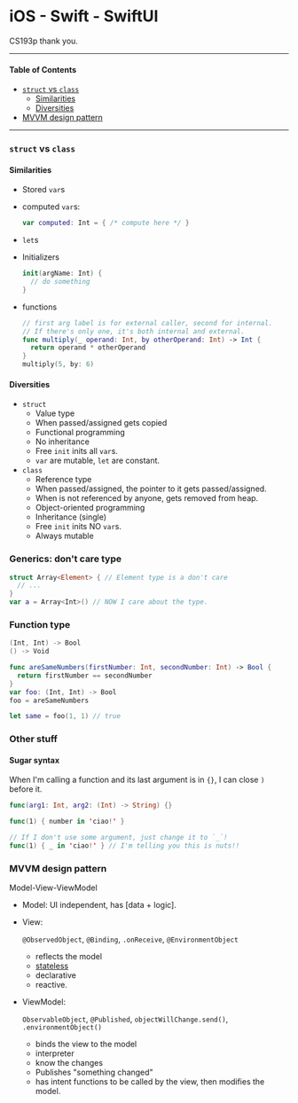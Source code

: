 # iOS - Swift - SwiftUI

CS193p thank you.

---

#### Table of Contents

- [`struct` vs `class`](#struct-vs-class)
  - [Similarities](#similarities)
  - [Diversities](#diversities)
- [MVVM design pattern](#mvvm-design-pattern)

---

### `struct` vs `class`

#### Similarities

- Stored `var`s

- computed `var`s:

  ```swift
  var computed: Int = { /* compute here */ }
  ```

- `let`s

- Initializers

  ```swift
  init(argName: Int) {
  	// do something
  }
  ```

- functions

  ```swift
  // first arg label is for external caller, second for internal.
  // If there's only one, it's both internal and external.
  func multiply(_ operand: Int, by otherOperand: Int) -> Int {
    return operand * otherOperand
  }
  multiply(5, by: 6)
  ```

#### Diversities

- `struct`
  - Value type
  - When passed/assigned gets copied
  - Functional programming
  - No inheritance
  - Free `init` inits all `var`s.
  - `var` are mutable, `let` are constant.
- `class`
  - Reference type
  - When passed/assigned, the pointer to it gets passed/assigned.
  - When is not referenced by anyone, gets removed from heap.
  - Object-oriented programming
  - Inheritance (single)
  - Free `init` inits NO `var`s.
  - Always mutable

### Generics: don't care type

```swift
struct Array<Element> { // Element type is a don't care
  // ...
}
var a = Array<Int>() // NOW I care about the type.
```

### Function type

```swift
(Int, Int) -> Bool
() -> Void

func areSameNumbers(firstNumber: Int, secondNumber: Int) -> Bool {
  return firstNumber == secondNumber
}
var foo: (Int, Int) -> Bool
foo = areSameNumbers

let same = foo(1, 1) // true
```

### Other stuff

#### Sugar syntax

When I'm calling a function and its last argument is in `{}`, I can close `)` before it.

```swift
func(arg1: Int, arg2: (Int) -> String) {}

func(1) { number in 'ciao!' }

// If I don't use some argument, just change it to `_`!
func(1) { _ in 'ciao!' } // I'm telling you this is nuts!!
```





### MVVM design pattern

Model-View-ViewModel

- Model: UI independent, has [data + logic].

- View:

  `@ObservedObject`, `@Binding`, `.onReceive`, `@EnvironmentObject` 

  - reflects the model
  - <u>stateless</u>
  - declarative
  - reactive.

- ViewModel:

  `ObservableObject`, `@Published`, `objectWillChange.send()`, `.environmentObject()`

  - binds the view to the model
  - interpreter
  - know the changes
  - Publishes "something changed"
  - has intent functions to be called by the view, then modifies the model.

